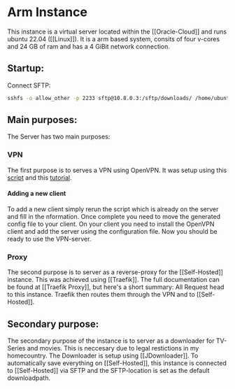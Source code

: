 # Arm Instance
This instance is a virtual server located within the [[Oracle-Cloud]] and runs ubuntu 22.04 ([[Linux]]). It is a arm based system, consits of four v-cores and 24 GB of ram and has a 4 GiBit network connection.

## Startup:
Connect SFTP:
```sh
sshfs -o allow_other -p 2233 sftp@10.8.0.3:/sftp/downloads/ /home/ubuntu/sftp/downloads/
```

## Main purposes:
The Server has two main purposes:

### VPN
The first purpose is to serves a VPN  using OpenVPN.
It was setup using this [script](https://github.com/Nyr/openvpn-install) and this [tutorial](https://notthebe.ee/blog/creating-your-own-vpn/).
#### Adding a new client
To add a new client simply rerun the script which is already on the server and fill in the nformation. Once complete you need to move the generated config file to your client.
On your client you need to install the OpenVPN client and add the server using the configuration file.
Now you should be ready to use the VPN-server.

### Proxy
The second purpose is to server as a reverse-proxy for the [[Self-Hosted]] instance.
This was achieved using [[Traefik]]. The full documentation can be found at [[Traefik Proxy]], but here's a short summary:
All Request head to this instance. Traefik then routes them through the VPN and to [[Self-Hosted]].

## Secondary purpose:
The secondary purpose of the instance is to server as a downloader for TV-Series and movies. This is neccesary due to legal restictions in my homecountry.
The Downloader is setup using [[JDownloader]]. To automatically save everything on [[Self-Hosted]], this instance is connected to [[Self-Hosted]] via SFTP and the SFTP-location is set as the default downloadpath.
